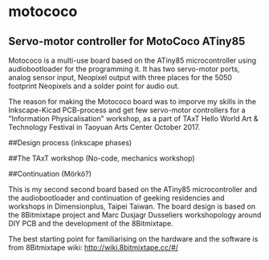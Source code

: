 # motococo
## Servo-motor controller for MotoCoco ATiny85

Motococo is a multi-use board based on the ATiny85 microcontroller using audiobootloader for the programming it. It has two servo-motor ports, analog sensor input, Neopixel output with three places for the 5050 footprint Neopixels and a solder point for audio out.

The reason for making the Motococo board was to imporve my skills in the Inkscape-Kicad PCB-process and get few servo-motor controllers for a "Information Physicalisation" workshop, as a part of TAxT Hello World Art & Technology Festival in Taoyuan Arts Center October 2017.

##Design process
(inkscape phases)

##The TAxT workshop
(No-code, mechanics workshop)

##Continuation
(Mörkö?)

This is my second second board based on the ATiny85 microcontroller and the audiobootloader and continuation of geeking residencies and workshops in Dimensionplus, Taipei Taiwan. The board design is based on the 8Bitmixtape project and Marc Dusjagr Dusseliers workshopology around DIY PCB and the development of the 8Bitmixtape.

The best starting point for familiarising on the hardware and the software is from 8Bitmixtape wiki: 
http://wiki.8bitmixtape.cc/#/


